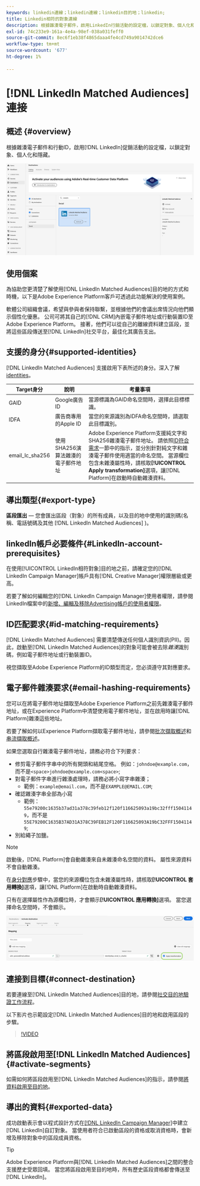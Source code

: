 ```yaml
---
keywords: linkedin連線；linkedin連線；linkedin目的地；linkedin;
title: Linkedin相符的對象連線
description: 根據雜湊電子郵件，啟用LinkedIn行銷活動的設定檔，以鎖定對象、個人化和隱藏。
exl-id: 74c233e9-161a-4e4a-98ef-038a031feff0
source-git-commit: 8ec6f1eb38f4865daaa4fe4cd749a9014742dce6
workflow-type: tm+mt
source-wordcount: '677'
ht-degree: 1%

---
```


# [!DNL LinkedIn Matched Audiences] 連接

## 概述 {#overview}

根據雜湊電子郵件和行動ID，啟用[!DNL LinkedIn]促銷活動的設定檔，以鎖定對象、個人化和隱藏。

![linkedInAdobe Experience Platform UI中的目的地](../../assets/catalog/social/linkedin/catalog.png)

## 使用個案

為協助您更清楚了解使用[!DNL LinkedIn Matched Audiences]目的地的方式和時機，以下是Adobe Experience Platform客戶可透過此功能解決的使用案例。

軟體公司組織會議，希望與參與者保持聯繫，並根據他們的會議出席情況向他們顯示個性化優惠。 公司可將其自己的[!DNL CRM]內嵌電子郵件地址或行動裝置ID至Adobe Experience Platform。 接著，他們可以從自己的離線資料建立區段，並將這些區段傳送至[!DNL LinkedIn]社交平台，最佳化其廣告支出。

## 支援的身分{#supported-identities}

[!DNL LinkedIn Matched Audiences] 支援啟用下表所述的身分。深入了解[identities](/help/identity-service/namespaces.md)。

| Target身分 | 說明 | 考量事項 |
|---|---|---|
| GAID | Google廣告ID | 當源標識為GAID命名空間時，選擇此目標標識。 |
| IDFA | 廣告商專用的Apple ID | 當您的來源識別為IDFA命名空間時，請選取此目標識別。 |
| email_lc_sha256 | 使用SHA256演算法雜湊的電子郵件地址 | Adobe Experience Platform支援純文字和SHA256雜湊電子郵件地址。 請依照[ID符合需求](#id-matching-requirements-id-matching-requirements)一節中的指示，並分別針對純文字和雜湊電子郵件使用適當的命名空間。 當源欄位包含未雜湊屬性時，請核取&#x200B;**[!UICONTROL Apply transformation]**&#x200B;選項，讓[!DNL Platform]在啟動時自動雜湊資料。 |


## 導出類型{#export-type}

**區段匯出**  — 您會匯出區段（對象）的所有成員，以及目的地中使用的識別碼(名稱、電話號碼及其他 [!DNL LinkedIn Matched Audiences] )。

## linkedIn帳戶必要條件{#LinkedIn-account-prerequisites}

在使用[!UICONTROL LinkedIn相符對象]目的地之前，請確定您的[!DNL LinkedIn Campaign Manager]帳戶具有[!DNL Creative Manager]權限層級或更高。

若要了解如何編輯您的[!DNL LinkedIn Campaign Manager]使用者權限，請參閱LinkedIn檔案中的[新增、編輯及移除Advertising帳戶的使用者權限](https://www.linkedin.com/help/lms/answer/5753)。

## ID匹配要求{#id-matching-requirements}

[!DNL LinkedIn Matched Audiences] 需要清楚傳送任何個人識別資訊(PII)。因此，啟動至[!DNL LinkedIn Matched Audiences]的對象可能會被去除&#x200B;*雜湊*&#x200B;識別碼，例如電子郵件地址或行動裝置ID。

視您擷取至Adobe Experience Platform的ID類型而定，您必須遵守其對應要求。

## 電子郵件雜湊要求{#email-hashing-requirements}

您可以在將電子郵件地址擷取至Adobe Experience Platform之前先雜湊電子郵件地址，或在Experience Platform中清楚使用電子郵件地址，並在啟用時讓[!DNL Platform]雜湊這些地址。

若要了解如何以Experience Platform擷取電子郵件地址，請參閱[批次擷取概述](/help/ingestion/batch-ingestion/overview.md)和[串流擷取概述](/help/ingestion/streaming-ingestion/overview.md)。

如果您選取自行雜湊電子郵件地址，請務必符合下列要求：

- 修剪電子郵件字串中的所有開頭和結尾空格。 例如：`johndoe@example.com`，而不是`<space>johndoe@example.com<space>`;
- 對電子郵件字串進行雜湊處理時，請務必將小寫字串雜湊；
   - 範例：`example@email.com`，而不是`EXAMPLE@EMAIL.COM`;
- 確認雜湊字串全部為小寫
   - 範例：`55e79200c1635b37ad31a378c39feb12f120f116625093a19bc32fff15041149`，而不是`55E79200C1635B37AD31A378C39FEB12F120F116625093A19bC32FFF15041149`;
- 別給繩子加鹽。

>[!NOTE]
>
>啟動後，[!DNL Platform]會自動雜湊來自未雜湊命名空間的資料。
> 屬性來源資料不會自動雜湊。
> 
> 在[身分對應](../../ui/activate-destinations.md#mapping)步驟中，當您的來源欄位包含未雜湊屬性時，請核取&#x200B;**[!UICONTROL 套用轉換]**&#x200B;選項，讓[!DNL Platform]在啟動時自動雜湊資料。
> 
> 只有在選擇屬性作為源欄位時，才會顯示&#x200B;**[!UICONTROL 應用轉換]**&#x200B;選項。 當您選擇命名空間時，不會顯示。

![身分對應轉換](../../assets/ui/activate-destinations/identity-mapping-transformation.png)

## 連接到目標{#connect-destination}

若要連線至[!DNL LinkedIn Matched Audiences]目的地，請參閱[社交目的地驗證工作流程](./workflow.md)。

以下影片也示範設定[!DNL LinkedIn Matched Audiences]目的地和啟用區段的步驟。

>[!VIDEO](https://video.tv.adobe.com/v/332599/?quality=12&learn=on&captions=eng)

## 將區段啟用至[!DNL LinkedIn Matched Audiences] {#activate-segments}

如需如何將區段啟用至[!DNL LinkedIn Matched Audiences]的指示，請參閱[將資料啟用至目的地](../../ui/activate-destinations.md)。

## 導出的資料{#exported-data}

成功啟動表示會以程式設計方式在[[!DNL LinkedIn Campaign Manager]](https://www.linkedin.com/campaignmanager/login)中建立[!DNL LinkedIn]自訂對象。 當使用者符合已啟動區段的資格或取消資格時，會新增及移除對象中的區段成員資格。

>[!TIP]
>
>Adobe Experience Platform與[!DNL LinkedIn Matched Audiences]之間的整合支援歷史受眾回填。 當您將區段啟用至目的地時，所有歷史區段資格都會傳送至[!DNL LinkedIn]。
